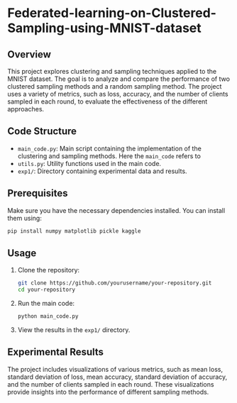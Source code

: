 # Federated-learning-on-Clustered-Sampling-using-MNIST-dataset
## Overview
This project explores clustering and sampling techniques applied to the MNIST dataset. The goal is to analyze and compare the performance of two clustered sampling methods and a random sampling method. The project uses a variety of metrics, such as loss, accuracy, and the number of clients sampled in each round, to evaluate the effectiveness of the different approaches.

## Code Structure
- `main_code.py`: Main script containing the implementation of the clustering and sampling methods. Here the `main_code` refers to 
- `utils.py`: Utility functions used in the main code.
- `exp1/`: Directory containing experimental data and results.

## Prerequisites
Make sure you have the necessary dependencies installed. You can install them using:

```bash
pip install numpy matplotlib pickle kaggle
```

## Usage
1. Clone the repository:
   ```bash
   git clone https://github.com/yourusername/your-repository.git
   cd your-repository
   ```

2. Run the main code:
   ```bash
   python main_code.py
   ```

3. View the results in the `exp1/` directory.

## Experimental Results
The project includes visualizations of various metrics, such as mean loss, standard deviation of loss, mean accuracy, standard deviation of accuracy, and the number of clients sampled in each round. These visualizations provide insights into the performance of different sampling methods.
